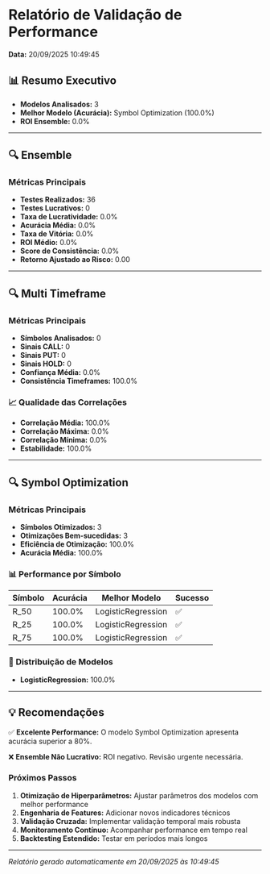 # Relatório de Validação de Performance

**Data:** 20/09/2025 10:49:45

## 📊 Resumo Executivo

- **Modelos Analisados:** 3
- **Melhor Modelo (Acurácia):** Symbol Optimization (100.0%)
- **ROI Ensemble:** 0.0%

---

## 🔍 Ensemble

### Métricas Principais
- **Testes Realizados:** 36
- **Testes Lucrativos:** 0
- **Taxa de Lucratividade:** 0.0%
- **Acurácia Média:** 0.0%
- **Taxa de Vitória:** 0.0%
- **ROI Médio:** 0.0%
- **Score de Consistência:** 0.0%
- **Retorno Ajustado ao Risco:** 0.00

---

## 🔍 Multi Timeframe

### Métricas Principais
- **Símbolos Analisados:** 0
- **Sinais CALL:** 0
- **Sinais PUT:** 0
- **Sinais HOLD:** 0
- **Confiança Média:** 0.0%
- **Consistência Timeframes:** 100.0%

### 📈 Qualidade das Correlações
- **Correlação Média:** 100.0%
- **Correlação Máxima:** 0.0%
- **Correlação Mínima:** 0.0%
- **Estabilidade:** 100.0%

---

## 🔍 Symbol Optimization

### Métricas Principais
- **Símbolos Otimizados:** 3
- **Otimizações Bem-sucedidas:** 3
- **Eficiência de Otimização:** 100.0%
- **Acurácia Média:** 100.0%

### 📊 Performance por Símbolo

| Símbolo | Acurácia | Melhor Modelo | Sucesso |
|---------|----------|---------------|----------|
| R_50 | 100.0% | LogisticRegression | ✅ |
| R_25 | 100.0% | LogisticRegression | ✅ |
| R_75 | 100.0% | LogisticRegression | ✅ |

### 🤖 Distribuição de Modelos

- **LogisticRegression:** 100.0%

---

## 💡 Recomendações

✅ **Excelente Performance:** O modelo Symbol Optimization apresenta acurácia superior a 80%.

❌ **Ensemble Não Lucrativo:** ROI negativo. Revisão urgente necessária.

### Próximos Passos

1. **Otimização de Hiperparâmetros:** Ajustar parâmetros dos modelos com melhor performance
2. **Engenharia de Features:** Adicionar novos indicadores técnicos
3. **Validação Cruzada:** Implementar validação temporal mais robusta
4. **Monitoramento Contínuo:** Acompanhar performance em tempo real
5. **Backtesting Estendido:** Testar em períodos mais longos

---

*Relatório gerado automaticamente em 20/09/2025 às 10:49:45*

